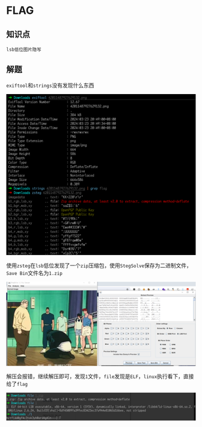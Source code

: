 # FLAG

## 知识点

`lsb低位图片隐写`

## 解题

`exiftool`和`strings`没有发现什么东西



![](./img/FLAG-1.png)

使用`zsteg`在`lsb`低位发现了一个`zip`压缩包，使用`StegSolve`保存为二进制文件，`Save Bin`文件名为`1.zip`

![](./img/FLAG-3.png)

解压会报错，继续解压即可，发现`1`文件，`file`发现是`ELF`，`linux`执行看下，直接给了`flag`

![](./img/FLAG-4.png)